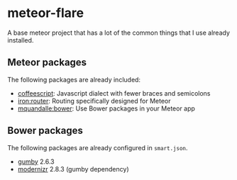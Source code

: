 # meteor-flare
A base meteor project that has a lot of the common things that I use already
installed.

## Meteor packages

The following packages are already included:

* [coffeescript](https://atmospherejs.com/meteor/coffeescript): Javascript
  dialect with fewer braces and semicolons
* [iron:router](https://github.com/eventedmind/iron-router/): Routing
  specifically designed for Meteor
* [mquandalle:bower](https://github.com/mquandalle/meteor-bower/): Use Bower
  packages in your Meteor app


## Bower packages

The following packages are already configured in `smart.json`.

* [gumby](https://github.com/GumbyFramework/Gumby) 2.6.3
* [modernizr](https://github.com/Modernizr/Modernizr) 2.8.3 (gumby dependency)

